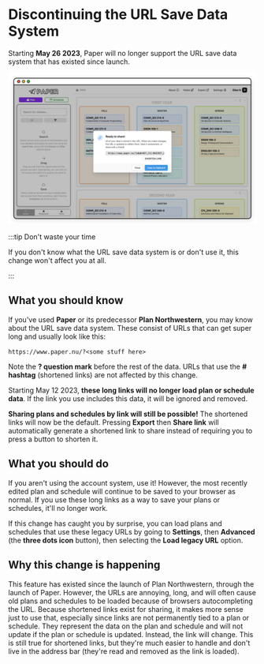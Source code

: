 # Discontinuing the URL Save Data System

Starting **May 26 2023**, Paper will no longer support the URL save data system that has existed since launch.

![Discontinuing URL save data system](/img/paper/discontinuing-url-save-1.png)

:::tip Don't waste your time

If you don't know what the URL save data system is or don't use it, this change won't affect you at all.

:::

## What you should know

If you've used **Paper** or its predecessor **Plan Northwestern**, you may know about the URL save data system. These consist of URLs that can get super long and usually look like this:

```
https://www.paper.nu/?<some stuff here>
```

Note the **? question mark** before the rest of the data. URLs that use the **# hashtag** (shortened links) are not affected by this change.

Starting May 12 2023, **these long links will no longer load plan or schedule data**. If the link you use includes this data, it will be ignored and removed.

**Sharing plans and schedules by link will still be possible!** The shortened links will now be the default. Pressing **Export** then **Share link** will automatically generate a shortened link to share instead of requiring you to press a button to shorten it.

## What you should do

If you aren't using the account system, use it! However, the most recently edited plan and schedule will continue to be saved to your browser as normal. If you use these long links as a way to save your plans or schedules, it'll no longer work.

If this change has caught you by surprise, you can load plans and schedules that use these legacy URLs by going to **Settings**, then **Advanced** (the **three dots icon** button), then selecting the **Load legacy URL** option.

## Why this change is happening

This feature has existed since the launch of Plan Northwestern, through the launch of Paper. However, the URLs are annoying, long, and will often cause old plans and schedules to be loaded because of browsers autocompleting the URL. Because shortened links exist for sharing, it makes more sense just to use that, especially since links are not permanently tied to a plan or schedule. They represent the data on the plan and schedule and will not update if the plan or schedule is updated. Instead, the link will change. This is still true for shortened links, but they're much easier to handle and don't live in the address bar (they're read and removed as the link is loaded).
